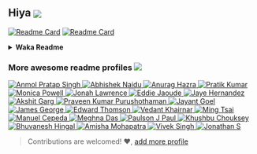 ## Hiya <img align="center" src="https://media.giphy.com/media/1fhj2FW0661V3Nb2Me/giphy.gif" width="50">

[![Readme Card](https://github-readme-stats.vercel.app/api?username=ming-tsai&show_icons=true&theme=buefy&hide_border=true)](https://github.com/anuraghazra/github-readme-stats)
[![Readme Card](https://github-readme-streak-stats.herokuapp.com/?user=ming-tsai&theme=buefy&hide_border=true)](https://github.com/DenverCoder1/github-readme-streak-stats)


<details><summary><strong>Waka Readme</strong></summary>

<!--START_SECTION:waka-->
![Profile Views](http://img.shields.io/badge/Profile%20Views-17-blue)

**🐱 My Github Data** 

> 🏆 950 Contributions in the Year 2021
 > 
> 📦 31.7 kB Used in Github's Storage 
 > 
> 💼 Opted to Hire
 > 
> 📜 44 Public Repositories 
 > 
> 🔑 3 Private Repositories  
 > 
**I'm an Early 🐤** 

```text
🌞 Morning    256 commits    ██████░░░░░░░░░░░░░░░░░░░   26.5% 
🌆 Daytime    365 commits    █████████░░░░░░░░░░░░░░░░   37.78% 
🌃 Evening    341 commits    ████████░░░░░░░░░░░░░░░░░   35.3% 
🌙 Night      4 commits      ░░░░░░░░░░░░░░░░░░░░░░░░░   0.41%

```
📅 **I'm Most Productive on Sunday** 

```text
Monday       79 commits     ██░░░░░░░░░░░░░░░░░░░░░░░   8.18% 
Tuesday      137 commits    ███░░░░░░░░░░░░░░░░░░░░░░   14.18% 
Wednesday    113 commits    ███░░░░░░░░░░░░░░░░░░░░░░   11.7% 
Thursday     148 commits    ███░░░░░░░░░░░░░░░░░░░░░░   15.32% 
Friday       151 commits    ████░░░░░░░░░░░░░░░░░░░░░   15.63% 
Saturday     116 commits    ███░░░░░░░░░░░░░░░░░░░░░░   12.01% 
Sunday       222 commits    █████░░░░░░░░░░░░░░░░░░░░   22.98%

```


📊 **This Week I Spent My Time On** 

```text
⌚︎ Time Zone: America/La_Paz

💬 Programming Languages: 
No Activity Tracked This Week

🔥 Editors: 
No Activity Tracked This Week

```

**I Mostly Code in TypeScript** 

```text
TypeScript               8 repos             █████████░░░░░░░░░░░░░░░░   38.1% 
C#                       5 repos             ██████░░░░░░░░░░░░░░░░░░░   23.81% 
Java                     5 repos             ██████░░░░░░░░░░░░░░░░░░░   23.81% 
Vue                      2 repos             ██░░░░░░░░░░░░░░░░░░░░░░░   9.52% 
Jupyter Notebook         1 repo              █░░░░░░░░░░░░░░░░░░░░░░░░   4.76%

```


**Timeline**

![Chart not found](https://raw.githubusercontent.com/ming-tsai/ming-tsai/master/charts/bar_graph.png) 


 Last Updated on 01/07/2021
<!--END_SECTION:waka-->

</details>

### More awesome readme profiles <img align="top" src="https://media.giphy.com/media/1ZDCwrqow6vioQX4Yi/giphy.gif" width="30">
<!--awesome-profiles:start-->
<a href="https://github.com/anmol098">
    <img src="https://avatars.githubusercontent.com/u/15426564?u=d8328dd0939070360893b3a955f50eb8fd8ac144&v=4" alt="Anmol Pratap Singh" width="60px" height="60px">
</a>
<a href="https://github.com/abhisheknaiidu">
    <img src="https://avatars.githubusercontent.com/u/55599878?u=20125265c87bbeb0801d57796ccaaed48fc08706&v=4" alt="Abhishek Naidu" width="60px" height="60px">
</a>
<a href="https://github.com/anuraghazra">
    <img src="https://avatars.githubusercontent.com/u/35374649?u=1d031ad477ef5f38e1e4ea5474ba5fc29bcbeab9&v=4" alt="Anurag Hazra" width="60px" height="60px">
</a>
<a href="https://github.com/pr2tik1">
    <img src="https://avatars.githubusercontent.com/u/34391513?u=e0f8dde92fae468403a53d3b1dcd960d366bbeff&v=4" alt="Pratik Kumar" width="60px" height="60px">
</a>
<a href="https://github.com/M0nica">
    <img src="https://avatars.githubusercontent.com/u/6998954?u=f96fc82764933cefbd15322eca1d4581666325c7&v=4" alt="Monica Powell" width="60px" height="60px">
</a>
<a href="https://github.com/DenverCoder1">
    <img src="https://avatars.githubusercontent.com/u/20955511?u=5bbdbfe0199b05d6ca913fb799236c8beedcd192&v=4" alt="Jonah Lawrence" width="60px" height="60px">
</a>
<a href="https://github.com/eddiejaoude">
    <img src="https://avatars.githubusercontent.com/u/624760?v=4" alt="Eddie Jaoude" width="60px" height="60px">
</a>
<a href="https://github.com/jayehernandez">
    <img src="https://avatars.githubusercontent.com/u/13959651?u=7c7e8c32a1b6c838daca2b689376539288a8572a&v=4" alt="Jaye Hernandez" width="60px" height="60px">
</a>
<a href="https://github.com/gargakshit">
    <img src="https://avatars.githubusercontent.com/u/15605299?u=e424225b7795e522558a7812dd71443c4e6f3667&v=4" alt="Akshit Garg" width="60px" height="60px">
</a>
<a href="https://github.com/praveenscience">
    <img src="https://avatars.githubusercontent.com/u/1830380?u=74697d8b1cbf3e16adec7b411369afbd53ce4864&v=4" alt="Praveen Kumar Purushothaman" width="60px" height="60px">
</a>
<a href="https://github.com/JayantGoel001">
    <img src="https://avatars.githubusercontent.com/u/54479676?u=52c05b3b0c1ec7fea0a4520334e5d93e9b02e22e&v=4" alt="Jayant Goel" width="60px" height="60px">
</a>
<a href="https://github.com/jamesgeorge007">
    <img src="https://avatars.githubusercontent.com/u/25279263?u=4b3389d9cd2e2aa0eab21899cb7e5746a4889e31&v=4" alt="James George" width="60px" height="60px">
</a>
<a href="https://github.com/ethomson">
    <img src="https://avatars.githubusercontent.com/u/1130014?u=baab4900e651b50553a049146167b9e6b66a8a45&v=4" alt="Edward Thomson" width="60px" height="60px">
</a>
<a href="https://github.com/VedantKhairnar">
    <img src="https://avatars.githubusercontent.com/u/42309779?u=0756e1c5b65c5e40ec0a4120081a56e97611f460&v=4" alt="Vedant Khairnar" width="60px" height="60px">
</a>
<a href="https://github.com/ming-tsai">
    <img src="https://avatars.githubusercontent.com/u/37890026?u=43559caf43dedba5fb5df816788153b4d2e00f7f&v=4" alt="Ming Tsai" width="60px" height="60px">
</a>
<a href="https://github.com/mecm1993">
    <img src="https://avatars.githubusercontent.com/u/8043309?v=4" alt="Manuel Cepeda" width="60px" height="60px">
</a>
<a href="https://github.com/Meghna-DAS">
    <img src="https://avatars.githubusercontent.com/u/55181652?v=4" alt="Meghna Das" width="60px" height="60px">
</a>
<a href="https://github.com/paulsonjpaul">
    <img src="https://avatars.githubusercontent.com/u/73777251?u=1ef1d028c0505b34dd18dd23b576085689b29670&v=4" alt="Paulson J Paul" width="60px" height="60px">
</a>
<a href="https://github.com/ChoukseyKhushbu">
    <img src="https://avatars.githubusercontent.com/u/48558044?u=e5b8301423907004b7b020fccd5cf284eb78fa59&v=4" alt="Khushbu Chouksey" width="60px" height="60px">
</a>
<a href="https://github.com/BhuvaneshHingal">
    <img src="https://avatars.githubusercontent.com/u/58567847?u=a326a2c8d5dcd311130910db488f7732d24caf25&v=4" alt="Bhuvanesh Hingal" width="60px" height="60px">
</a>
<a href="https://github.com/Amisha-Mohapatra">
    <img src="https://avatars.githubusercontent.com/u/68538660?u=35b3e3a15aa2903462e37a1be3c0f47adbea101d&v=4" alt="Amisha Mohapatra" width="60px" height="60px">
</a>
<a href="https://github.com/vivmost">
    <img src="https://avatars.githubusercontent.com/u/58110469?u=6d1f13d58562cf0bf0678205e03d16c010c86f19&v=4" alt="Vivek Singh" width="60px" height="60px">
</a>
<a href="https://github.com/TGTGamer">
    <img src="https://avatars.githubusercontent.com/u/11413796?v=4" alt="Jonathan S" width="60px" height="60px">
</a>

<!--awesome-profiles:end-->
<br />

> Contributions are welcomed! ❤, [add more profile](https://github.com/ming-tsai/ming-tsai/edit/master/src/data/users.ts)
